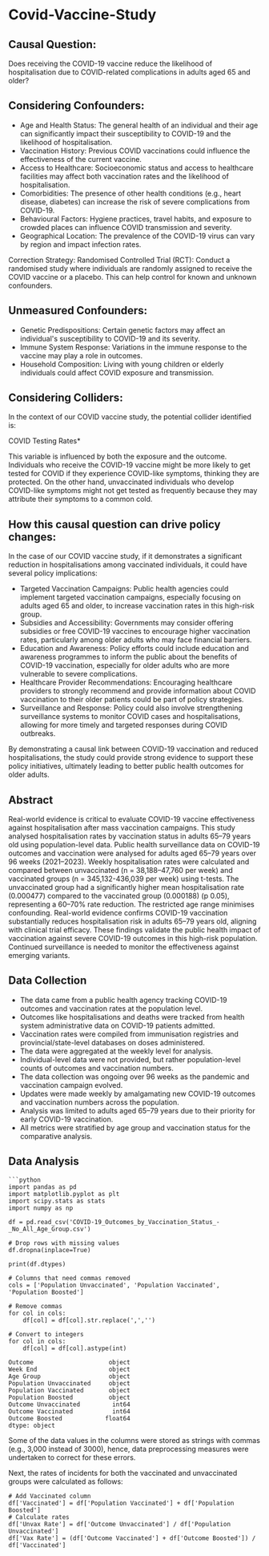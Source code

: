 # Covid-Vaccine-Study

## Causal Question:
Does receiving the COVID-19 vaccine reduce the likelihood of hospitalisation due to COVID-related complications in adults aged 65 and older?

## Considering Confounders:
- Age and Health Status: The general health of an individual and their age can significantly impact their susceptibility to COVID-19 and the likelihood of hospitalisation.
- Vaccination History: Previous COVID vaccinations could influence the effectiveness of the current vaccine.
- Access to Healthcare: Socioeconomic status and access to healthcare facilities may affect both vaccination rates and the likelihood of hospitalisation.
- Comorbidities: The presence of other health conditions (e.g., heart disease, diabetes) can increase the risk of severe complications from COVID-19.
- Behavioural Factors: Hygiene practices, travel habits, and exposure to crowded places can influence COVID transmission and severity.
- Geographical Location: The prevalence of the COVID-19 virus can vary by region and impact infection rates.

Correction Strategy:
Randomised Controlled Trial (RCT): Conduct a randomised study where individuals are randomly assigned to receive the COVID vaccine or a placebo. This can help control for known and unknown confounders.

## Unmeasured Confounders:
- Genetic Predispositions: Certain genetic factors may affect an individual's susceptibility to COVID-19 and its severity.
- Immune System Response: Variations in the immune response to the vaccine may play a role in outcomes.
- Household Composition: Living with young children or elderly individuals could affect COVID exposure and transmission.

## Considering Colliders:

In the context of our COVID vaccine study, the potential collider identified is:

COVID Testing Rates*

This variable is influenced by both the exposure and the outcome. Individuals who receive the COVID-19 vaccine might be more likely to get tested for COVID if they experience COVID-like symptoms, thinking they are protected. On the other hand, unvaccinated individuals who develop COVID-like symptoms might not get tested as frequently because they may attribute their symptoms to a common cold.

## How this causal question can drive policy changes:

In the case of our COVID vaccine study, if it demonstrates a significant reduction in hospitalisations among vaccinated individuals, it could have several policy implications:

- Targeted Vaccination Campaigns: Public health agencies could implement targeted vaccination campaigns, especially focusing on adults aged 65 and older, to increase vaccination rates in this high-risk group.
- Subsidies and Accessibility: Governments may consider offering subsidies or free COVID-19 vaccines to encourage higher vaccination rates, particularly among older adults who may face financial barriers.
- Education and Awareness: Policy efforts could include education and awareness programmes to inform the public about the benefits of COVID-19 vaccination, especially for older adults who are more vulnerable to severe complications.
- Healthcare Provider Recommendations: Encouraging healthcare providers to strongly recommend and provide information about COVID vaccination to their older patients could be part of policy strategies.
- Surveillance and Response: Policy could also involve strengthening surveillance systems to monitor COVID cases and hospitalisations, allowing for more timely and targeted responses during COVID outbreaks.

By demonstrating a causal link between COVID-19 vaccination and reduced hospitalisations, the study could provide strong evidence to support these policy initiatives, ultimately leading to better public health outcomes for older adults.


## Abstract
Real-world evidence is critical to evaluate COVID-19 vaccine effectiveness against hospitalisation after mass vaccination campaigns. This study analysed hospitalisation rates by vaccination status in adults 65–79 years old using population-level data. Public health surveillance data on COVID-19 outcomes and vaccination were analysed for adults aged 65–79 years over 96 weeks (2021–2023). Weekly hospitalisation rates were calculated and compared between unvaccinated (n = 38,188–47,760 per week) and vaccinated groups (n = 345,132-436,039 per week) using t-tests. The unvaccinated group had a significantly higher mean hospitalisation rate (0.000477) compared to the vaccinated group (0.000188) (p 0.05), representing a 60–70% rate reduction. The restricted age range minimises confounding. Real-world evidence confirms COVID-19 vaccination substantially reduces hospitalisation risk in adults 65–79 years old, aligning with clinical trial efficacy. These findings validate the public health impact of vaccination against severe COVID-19 outcomes in this high-risk population. Continued surveillance is needed to monitor the effectiveness against emerging variants.

## Data Collection
- The data  came from a public health agency tracking COVID-19 outcomes and vaccination rates at the population level.
- Outcomes like hospitalisations and deaths were tracked from health system administrative data on COVID-19 patients admitted.
- Vaccination rates were compiled from immunisation registries and provincial/state-level databases on doses administered.
- The data were aggregated at the weekly level for analysis.
- Individual-level data were not provided, but rather population-level counts of outcomes and vaccination numbers.
- The data collection was ongoing over 96 weeks as the pandemic and vaccination campaign evolved.
- Updates were made weekly by amalgamating new COVID-19 outcomes and vaccination numbers across the population.
- Analysis was limited to adults aged 65–79 years due to their priority for early COVID-19 vaccination.
- All metrics were stratified by age group and vaccination status for the comparative analysis.


## Data Analysis
```mdx
```python
import pandas as pd
import matplotlib.pyplot as plt
import scipy.stats as stats
import numpy as np

df = pd.read_csv('COVID-19_Outcomes_by_Vaccination_Status_-_No_All_Age_Group.csv')

# Drop rows with missing values
df.dropna(inplace=True)

print(df.dtypes)

# Columns that need commas removed  
cols = ['Population Unvaccinated', 'Population Vaccinated', 'Population Boosted']

# Remove commas
for col in cols:
    df[col] = df[col].str.replace(',','')

# Convert to integers
for col in cols:
    df[col] = df[col].astype(int)
```

```
Outcome                     object
Week End                    object
Age Group                   object
Population Unvaccinated     object
Population Vaccinated       object
Population Boosted          object
Outcome Unvaccinated         int64
Outcome Vaccinated           int64
Outcome Boosted            float64
dtype: object
```
Some of the data values in the columns were stored as strings with commas (e.g., 3,000 instead of 3000), hence, data preprocessing measures were undertaken to correct for these errors.

Next, the rates of incidents for both the vaccinated and unvaccinated groups were calculated as follows:
```
# Add Vaccinated column
df['Vaccinated'] = df['Population Vaccinated'] + df['Population Boosted']
# Calculate rates  
df['Unvax Rate'] = df['Outcome Unvaccinated'] / df['Population Unvaccinated']
df['Vax Rate'] = (df['Outcome Vaccinated'] + df['Outcome Boosted']) / df['Vaccinated'] 
```


